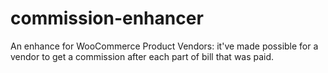 # commission-enhancer
An enhance for WooCommerce Product Vendors: it've made possible for a vendor to get a commission after each part of bill that was paid.
